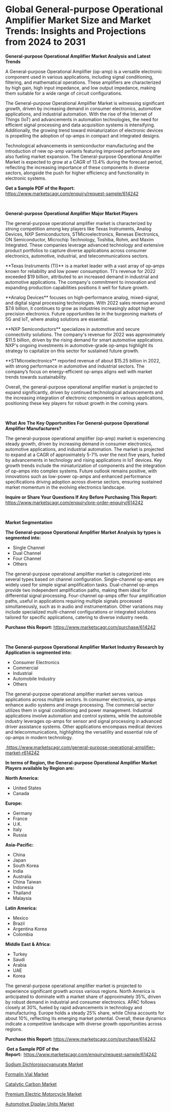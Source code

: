<p><h1>Global General-purpose Operational Amplifier Market Size and Market Trends: Insights and Projections from 2024 to 2031</h1></p><p><strong>General-purpose Operational Amplifier Market Analysis and Latest Trends</strong></p>
<p><p>A General-purpose Operational Amplifier (op-amp) is a versatile electronic component used in various applications, including signal conditioning, filtering, and mathematical operations. These amplifiers are characterized by high gain, high input impedance, and low output impedance, making them suitable for a wide range of circuit configurations.</p><p>The General-purpose Operational Amplifier Market is witnessing significant growth, driven by increasing demand in consumer electronics, automotive applications, and industrial automation. With the rise of the Internet of Things (IoT) and advancements in automation technologies, the need for efficient signal processing and data acquisition systems is intensifying. Additionally, the growing trend toward miniaturization of electronic devices is propelling the adoption of op-amps in compact and integrated designs.</p><p>Technological advancements in semiconductor manufacturing and the introduction of new op-amp variants featuring improved performance are also fueling market expansion. The General-purpose Operational Amplifier Market is expected to grow at a CAGR of 13.4% during the forecast period, reflecting the increasing importance of these components in diverse sectors, alongside the push for higher efficiency and functionality in electronic systems.</p></p>
<p><strong>Get a Sample PDF of the Report:&nbsp;</strong> <a href="https://www.marketscagr.com/enquiry/request-sample/614242?utm_campaign=1868&utm_medium=2&utm_source=Github&utm_content=ia&utm_term=11122024&utm_id=general-purpose-operational-amplifier">https://www.marketscagr.com/enquiry/request-sample/614242</a></p>
<p>&nbsp;</p>
<p><strong>General-purpose Operational Amplifier Major Market Players</strong></p>
<p><p>The general-purpose operational amplifier market is characterized by strong competition among key players like Texas Instruments, Analog Devices, NXP Semiconductors, STMicroelectronics, Renesas Electronics, ON Semiconductor, Microchip Technology, Toshiba, Rohm, and Maxim Integrated. These companies leverage advanced technology and extensive product portfolios to capture diverse applications across consumer electronics, automotive, industrial, and telecommunications sectors.</p><p>**Texas Instruments (TI)** is a market leader with a vast array of op-amps known for reliability and low power consumption. TI's revenue for 2022 exceeded $19 billion, attributed to an increased demand in industrial and automotive applications. The company's commitment to innovation and expanding production capabilities positions it well for future growth.</p><p>**Analog Devices** focuses on high-performance analog, mixed-signal, and digital signal processing technologies. With 2022 sales revenue around $7.6 billion, it continues to grow as industries increasingly adopt higher precision electronics. Future opportunities lie in the burgeoning markets of 5G and IoT, where analog solutions are essential.</p><p>**NXP Semiconductors** specializes in automotive and secure connectivity solutions. The company's revenue for 2022 was approximately $11.5 billion, driven by the rising demand for smart automotive applications. NXP's ongoing investments in automotive-grade op-amps highlight its strategy to capitalize on this sector for sustained future growth.</p><p>**STMicroelectronics** reported revenue of about $15.25 billion in 2022, with strong performance in automotive and industrial sectors. The company’s focus on energy-efficient op-amps aligns well with market trends towards sustainability.</p><p>Overall, the general-purpose operational amplifier market is projected to expand significantly, driven by continued technological advancements and the increasing integration of electronic components in various applications, positioning these key players for robust growth in the coming years.</p></p>
<p>&nbsp;</p>
<p><strong>What Are The Key Opportunities For General-purpose Operational Amplifier Manufacturers?</strong></p>
<p><p>The general-purpose operational amplifier (op-amp) market is experiencing steady growth, driven by increasing demand in consumer electronics, automotive applications, and industrial automation. The market is projected to expand at a CAGR of approximately 5-7% over the next five years, fueled by advancements in technology and rising applications in IoT devices. Key growth trends include the miniaturization of components and the integration of op-amps into complex systems. Future outlook remains positive, with innovations such as low-power op-amps and enhanced performance specifications driving adoption across diverse sectors, ensuring sustained market momentum in the evolving electronics landscape.</p></p>
<p><strong>Inquire or Share Your Questions If Any Before Purchasing This Report:</strong> <a href="https://www.marketscagr.com/enquiry/pre-order-enquiry/614242?utm_campaign=1868&utm_medium=2&utm_source=Github&utm_content=ia&utm_term=11122024&utm_id=general-purpose-operational-amplifier">https://www.marketscagr.com/enquiry/pre-order-enquiry/614242</a></p>
<p>&nbsp;</p>
<p><strong>Market Segmentation</strong></p>
<p><strong>The General-purpose Operational Amplifier Market Analysis by types is segmented into:</strong></p>
<p><ul><li>Single Channel</li><li>Dual Channel</li><li>Four Channel</li><li>Others</li></ul></p>
<p><p>The general-purpose operational amplifier market is categorized into several types based on channel configuration. Single-channel op-amps are widely used for simple signal amplification tasks. Dual-channel op-amps provide two independent amplification paths, making them ideal for differential signal processing. Four-channel op-amps offer four amplification paths, useful in applications requiring multiple signals processed simultaneously, such as in audio and instrumentation. Other variations may include specialized multi-channel configurations or integrated solutions tailored for specific applications, catering to diverse industry needs.</p></p>
<p><strong>Purchase this Report:&nbsp;</strong><a href="https://www.marketscagr.com/purchase/614242?utm_campaign=1868&utm_medium=2&utm_source=Github&utm_content=ia&utm_term=11122024&utm_id=general-purpose-operational-amplifier">https://www.marketscagr.com/purchase/614242</a></p>
<p>&nbsp;</p>
<p><strong>The General-purpose Operational Amplifier Market Industry Research by Application is segmented into:</strong></p>
<p><ul><li>Consumer Electronics</li><li>Commercial</li><li>Industrial</li><li>Automobile Industry</li><li>Others</li></ul></p>
<p><p>The general-purpose operational amplifier market serves various applications across multiple sectors. In consumer electronics, op-amps enhance audio systems and image processing. The commercial sector utilizes them in signal conditioning and power management. Industrial applications involve automation and control systems, while the automobile industry leverages op-amps for sensor and signal processing in advanced driver assistance systems. Other applications encompass medical devices and telecommunications, highlighting the versatility and essential role of op-amps in modern technology.</p></p>
<p><a href="https://www.marketscagr.com/general-purpose-operational-amplifier-market-r614242?utm_campaign=1868&utm_medium=2&utm_source=Github&utm_content=ia&utm_term=11122024&utm_id=general-purpose-operational-amplifier">&nbsp;https://www.marketscagr.com/general-purpose-operational-amplifier-market-r614242</a></p>
<p><strong>In terms of Region, the General-purpose Operational Amplifier Market Players available by Region are:</strong></p>
<p>
    <p> <strong> North America: </strong>
        <ul>
            <li>United States</li>
            <li>Canada</li>
        </ul>
        </p> 
    <p> <strong> Europe: </strong>
        <ul>
            <li>Germany</li>
            <li>France</li>
            <li>U.K.</li>
            <li>Italy</li>
            <li>Russia</li>
        </ul>
        </p> 
    <p> <strong> Asia-Pacific: </strong>
        <ul>
            <li>China</li>
            <li>Japan</li>
            <li>South Korea</li>
            <li>India</li>
            <li>Australia</li>
            <li>China Taiwan</li>
            <li>Indonesia</li>
            <li>Thailand</li>
            <li>Malaysia</li>
        </ul>
        </p> 
    <p> <strong> Latin America: </strong>
        <ul>
            <li>Mexico</li>
            <li>Brazil</li>
            <li>Argentina Korea</li>
            <li>Colombia</li>
        </ul>
        </p> 
    <p> <strong> Middle East & Africa: </strong>
        <ul>
            <li>Turkey</li>
            <li>Saudi</li>
            <li>Arabia</li>
            <li>UAE</li>
            <li>Korea</li>
        </ul>
    </p>
    </p>
<p><p>The general-purpose operational amplifier market is projected to experience significant growth across various regions. North America is anticipated to dominate with a market share of approximately 35%, driven by robust demand in industrial and consumer electronics. APAC follows closely at 30%, fueled by rapid advancements in technology and manufacturing. Europe holds a steady 25% share, while China accounts for about 10%, reflecting its emerging market potential. Overall, these dynamics indicate a competitive landscape with diverse growth opportunities across regions.</p></p>
<p><strong>Purchase this Report: </strong><a href="https://www.marketscagr.com/purchase/614242?utm_campaign=1868&utm_medium=2&utm_source=Github&utm_content=ia&utm_term=11122024&utm_id=general-purpose-operational-amplifier">https://www.marketscagr.com/purchase/614242</a></p>
<p>&nbsp;<strong>Get a Sample PDF of the Report:&nbsp;&nbsp;</strong><a href="https://www.marketscagr.com/enquiry/request-sample/614242?utm_campaign=1868&utm_medium=2&utm_source=Github&utm_content=ia&utm_term=11122024&utm_id=general-purpose-operational-amplifier">https://www.marketscagr.com/enquiry/request-sample/614242</a></p>
<p><strong></strong></p>
<p><p><a href="https://www.linkedin.com/pulse/sodium-dichloroisocyanurate-market-forecast-key-factors-boosting-wa9zf?utm_campaign=1868&utm_medium=2&utm_source=Github&utm_content=ia&utm_term=11122024&utm_id=general-purpose-operational-amplifier">Sodium Dichloroisocyanurate Market</a></p><p><a href="https://www.linkedin.com/pulse/formalin-vial-market-study-provides-key-insights-projected-dpgke?utm_campaign=1868&utm_medium=2&utm_source=Github&utm_content=ia&utm_term=11122024&utm_id=general-purpose-operational-amplifier">Formalin Vial Market</a></p><p><a href="https://github.com/Krish2023na/Market-Research-Report-List-6/blob/main/catalytic-carbon-market.md?utm_campaign=1868&utm_medium=2&utm_source=Github&utm_content=ia&utm_term=11122024&utm_id=general-purpose-operational-amplifier">Catalytic Carbon Market</a></p><p><a href="https://www.linkedin.com/pulse/premium-electric-motorcycle-industry-report-examines-recent-iynbe?utm_campaign=1868&utm_medium=2&utm_source=Github&utm_content=ia&utm_term=11122024&utm_id=general-purpose-operational-amplifier">Premium Electric Motorcycle Market</a></p><p><a href="https://www.linkedin.com/pulse/global-automotive-display-units-market-forecast-year-2024-amute?utm_campaign=1868&utm_medium=2&utm_source=Github&utm_content=ia&utm_term=11122024&utm_id=general-purpose-operational-amplifier">Automotive Display Units Market</a></p></p>